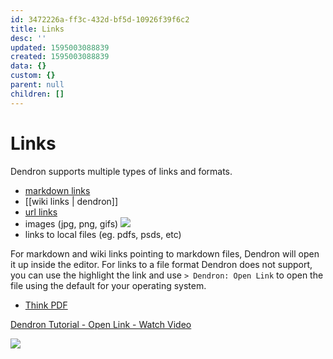 ```yaml
---
id: 3472226a-ff3c-432d-bf5d-10926f39f6c2
title: Links
desc: ''
updated: 1595003088839
created: 1595003088839
data: {}
custom: {}
parent: null
children: []
---
```


# Links

Dendron supports multiple types of links and formats. 

- [markdown links](./dendron.md)
- [[wiki links | dendron]]
- [url links](https://github.com/dendronhq/dendron-template/blob/master/vault/dendron.md)
- images (jpg, png, gifs)
![](https://foundation-prod-assetspublic53c57cce-8cpvgjldwysl.s3-us-west-2.amazonaws.com/assets/logo-256.png)
- links to local files (eg. pdfs, psds, etc)

For markdown and wiki links pointing to markdown files, Dendron will open it up inside the editor. For links to a file format Dendron does not support, you can use the highlight the link and use `> Dendron: Open Link` to open the file using the default for your operating system. 

- [Think PDF](./assets/think.pdf)

<a href="https://www.loom.com/share/01250485e20a4cdca2a053dd6047ac68"> <p>Dendron Tutorial - Open Link - Watch Video</p> <img src="https://cdn.loom.com/sessions/thumbnails/01250485e20a4cdca2a053dd6047ac68-with-play.gif"> </a>

